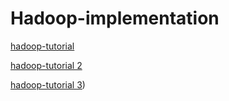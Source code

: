 # Hadoop-implementation
[hadoop-tutorial](https://www.projectpro.io/hadoop-tutorial/big-data-hadoop-tutorial)

[hadoop-tutorial 2](https://docs.google.com/document/d/1-BKY9iBpkm2dSbO7OKc33JBa4CZymOCiwl1EWaFqeBQ/edit)

[hadoop-tutorial 3](https://linuxhint.com/install-apache-hadoop-ubuntu/))
